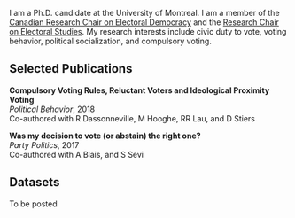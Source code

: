 
I am a Ph.D. candidate at the University of Montreal. I am a member of the [Canadian Research Chair on Electoral Democracy](https://www.chairedemocratie.com/) and the [Research Chair on Electoral Studies](http://www.chairelectoral.com/). My research interests include civic duty to vote, voting behavior, political socialization, and compulsory voting.

## Selected Publications

**Compulsory Voting Rules, Reluctant Voters and Ideological Proximity Voting** <br/> 
*Political Behavior*, 2018 <br/> 
Co-authored with R Dassonneville, M Hooghe, RR Lau, and D Stiers <br/> 

**Was my decision to vote (or abstain) the right one?** <br/> 
*Party Politics*, 2017 <br/> 
Co-authored with A Blais, and S Sevi <br/> 

## Datasets

To be posted

